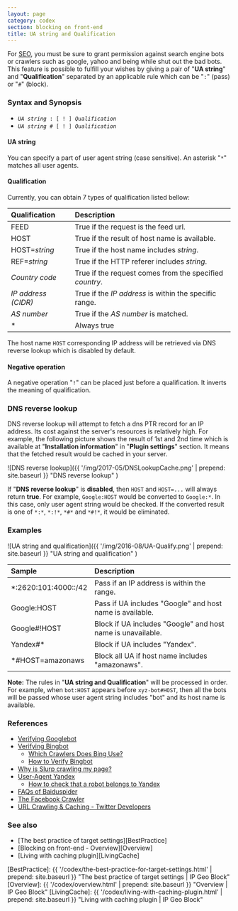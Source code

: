 ```yaml
---
layout: page
category: codex
section: blocking on front-end
title: UA string and Qualification
---
```


For [SEO][SEO-WIKI], you must be sure to grant permission against search engine 
bots or crawlers such as google, yahoo and being while shut out the bad bots.
This feature is possible to fulfill your wishes by giving a pair of 
"**UA string**" and "**Qualification**" separated by an applicable rule which 
can be "`:`" (pass) or "`#`" (block).

### Syntax and Synopsis ###

* <code><em>UA string</em> : [ ! ] <em>Qualification</em></code>
* <code><em>UA string</em> # [ ! ] <em>Qualification</em></code>

#### UA string ####

You can specify a part of user agent string (case sensitive). An asterisk "`*`"
matches all user agents.

#### Qualification ####

Currently, you can obtain 7 types of qualification listed bellow:

| Qualification       | Description                                            |
|:--------------------|:-------------------------------------------------------|
| FEED                | True if the request is the feed url.                   |
| HOST                | True if the result of host name is available.          |
| HOST=_string_       | True if the host name includes _string_.               |
| REF=_string_        | True if the HTTP referer includes _string_.            |
| _Country code_      | True if the request comes from the specified _country_.|
| _IP address (CIDR)_ | True if the _IP address_ is within the specific range. |
| _AS number_         | True if the _AS number_ is matched.                    |
| *                   | Always true                                            |

The host name `HOST` corresponding IP address will be retrieved via DNS reverse
lookup which is disabled by default.

#### Negative operation ####

A negative operation "`!`" can be placed just before a qualification. It inverts
the meaning of qualification.

### DNS reverse lookup ###

DNS reverse lookup will attempt to fetch a dns PTR record for an IP address.
Its cost against the server's resources is relatively high. For example, the 
following picture shows the result of 1st and 2nd time which is available at 
"**Installation information**" in "**Plugin settings**" section. It means that 
the fetched result would be cached in your server.

![DNS reverse lookup]({{ '/img/2017-05/DNSLookupCache.png' | prepend: site.baseurl }}
 "DNS reverse lookup"
)

If "**DNS reverse lookup**" is **disabled**, then `HOST` and `HOST=...` will 
always return **true**. For example, `Google:HOST` would be converted to 
`Google:*`. In this case, only user agent string would be checked. If the 
converted result is one of `*:*`, `*:!*`, `*#*` and `*#!*`, it would be 
eliminated.

### Examples ###

![UA string and qualification]({{ '/img/2016-08/UA-Qualify.png' | prepend: site.baseurl }}
 "UA string and qualification"
)

| Sample               | Description                                                 |
|:---------------------|:------------------------------------------------------------|
| *:2620:101:4000::/42 | Pass  if an IP address is within the range.                 |
| Google:HOST          | Pass  if UA includes "Google" and host name is available.   |
| Google#!HOST         | Block if UA includes "Google" and host name is unavailable. |
| Yandex#*             | Block if UA includes "Yandex".                              |
| *#HOST=amazonaws     | Block all UA if host name includes "amazonaws".             |

<div class="alert alert-info">
	<strong>Note:</strong> The rules in "<strong>UA string and Qualification</strong>"
	will be processed in order. For example, when <code>bot:HOST</code> appears
	before <code>xyz-bot#HOST</code>, then all the bots will be passed whose
	user agent string includes "bot" and its host name is available.
</div>

### References ###

- [Verifying Googlebot](https://support.google.com/webmasters/answer/80553?hl=en "Verifying Googlebot - Search Console Help")
- [Verifying Bingbot](https://www.bing.com/webmaster/help/how-to-verify-bingbot-3905dc26 "How to Verify Bingbot - Bing Webmaster Tools")
  - [Which Crawlers Does Bing Use?](https://www.bing.com/webmaster/help/which-crawlers-does-bing-use-8c184ec0 "Which Crawlers Does Bing Use? - Bing Webmaster Tools")
  - [How to Verify Bingbot](https://www.bing.com/webmaster/help/how-to-verify-bingbot-3905dc26 "How to Verify Bingbot - Bing Webmaster Tools")
- [Why is Slurp crawling my page?](https://help.yahoo.com/kb/SLN22600.html "Why is Slurp crawling my page? - Yahoo Help - SLN22600")
- [User-Agent Yandex](https://yandex.com/support/search/robots/user-agent.html "User-Agent Yandex - Search - Yandex.Support")
  - [How to check that a robot belongs to Yandex](https://yandex.com/support/webmaster/robot-workings/check-yandex-robots.xml "How to check that a robot belongs to Yandex — Webmaster — Yandex.Support")
- [FAQs of Baiduspider](https://help.baidu.com/question?prod_en=master&class=Baiduspider#title_2 "Baidu customer service center - Master platform")
- [The Facebook Crawler](https://developers.facebook.com/docs/sharing/webmasters/crawler "Facebook Crawler - Sharing - Documentation - Facebook for Developers")
- [URL Crawling &amp; Caching - Twitter Developers](https://dev.twitter.com/cards/getting-started#crawling "Getting Started Guide - Twitter Developers")

### See also ###

- [The best practice of target settings][BestPractice]
- [Blocking on front-end - Overview][Overview]
- [Living with caching plugin][LivingCache]

[IP-Geo-Block]: https://wordpress.org/plugins/ip-geo-block/ "WordPress › IP Geo Block « WordPress Plugins"
[SEO-WIKI]:     https://en.wikipedia.org/wiki/Search_engine_optimization "Search engine optimization - Wikipedia"
[BestPractice]: {{ '/codex/the-best-practice-for-target-settings.html' | prepend: site.baseurl }} "The best practice of target settings | IP Geo Block"
[Overview]:     {{ '/codex/overview.html'                              | prepend: site.baseurl }} "Overview | IP Geo Block"
[LivingCache]:  {{ '/codex/living-with-caching-plugin.html'            | prepend: site.baseurl }} "Living with caching plugin | IP Geo Block"
